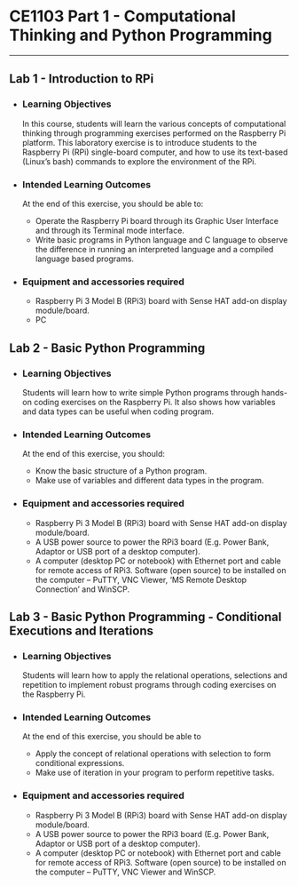 # **CE1103 Part 1 - Computational Thinking and Python Programming**
--- 

## **Lab 1 - Introduction to RPi**

* ### Learning Objectives
   In this course, students will learn the various concepts of computational thinking
through programming exercises performed on the Raspberry Pi platform. This
laboratory exercise is to introduce students to the Raspberry Pi (RPi) single-board
computer, and how to use its text-based (Linux’s bash) commands to explore the
environment of the RPi.


* ### Intended Learning Outcomes
    At the end of this exercise, you should be able to:

    * Operate the Raspberry Pi board through its Graphic User Interface and through its
    Terminal mode interface.
    * Write basic programs in Python language and C language to observe the difference
    in running an interpreted language and a compiled language based programs.


* ### Equipment and accessories required
    * Raspberry Pi 3 Model B (RPi3) board with Sense HAT add-on display module/board.
    * PC


## **Lab 2 - Basic Python Programming**

* ### Learning Objectives
    Students will learn how to write simple Python programs through hands-on coding exercises on the Raspberry Pi. It also shows how variables and data types can be useful when coding program.


* ### Intended Learning Outcomes
    At the end of this exercise, you should:
    * Know the basic structure of a Python program.
    * Make use of variables and different data types in the program.


* ### Equipment and accessories required
    * Raspberry Pi 3 Model B (RPi3) board with Sense HAT add-on display module/board.
    * A USB power source to power the RPi3 board (E.g. Power Bank, Adaptor or USB port of a desktop computer).
    * A computer (desktop PC or notebook) with Ethernet port and cable for remote access of RPi3. Software (open source) to be installed on the computer – PuTTY, VNC Viewer, ‘MS Remote Desktop Connection’ and WinSCP.

## **Lab 3 - Basic Python Programming - Conditional Executions and Iterations**

* ### Learning Objectives
    Students will learn how to apply the relational operations, selections and repetition to implement robust programs through coding exercises on the Raspberry Pi.

* ### Intended Learning Outcomes
    At the end of this exercise, you should be able to
    * Apply the concept of relational operations with selection to form conditional expressions.
    * Make use of iteration in your program to perform repetitive tasks.

* ### Equipment and accessories required
    * Raspberry Pi 3 Model B (RPi3) board with Sense HAT add-on display module/board.
    * A USB power source to power the RPi3 board (E.g. Power Bank, Adaptor or USB
    port of a desktop computer).
    * A computer (desktop PC or notebook) with Ethernet port and cable for remote
    access of RPi3. Software (open source) to be installed on the computer – PuTTY,
    VNC Viewer and WinSCP.